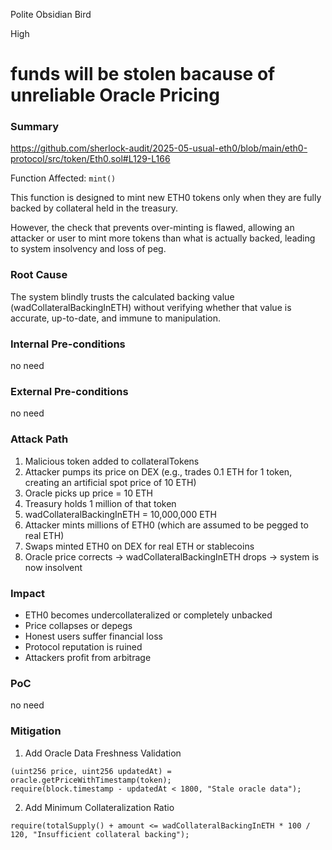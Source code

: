 Polite Obsidian Bird

High

# funds will be stolen bacause of unreliable Oracle Pricing

### Summary

https://github.com/sherlock-audit/2025-05-usual-eth0/blob/main/eth0-protocol/src/token/Eth0.sol#L129-L166

Function Affected: `mint()`

This function is designed to mint new ETH0 tokens only when they are fully backed by collateral held in the treasury.

However, the check that prevents over-minting is flawed, allowing an attacker or user to mint more tokens than what is actually backed, leading to system insolvency and loss of peg.

### Root Cause

The system blindly trusts the calculated backing value (wadCollateralBackingInETH) without verifying whether that value is accurate, up-to-date, and immune to manipulation.



### Internal Pre-conditions

no need

### External Pre-conditions

no need

### Attack Path

1. Malicious token added to collateralTokens
2. Attacker pumps its price on DEX (e.g., trades 0.1 ETH for 1 token, creating an artificial spot price of 10 ETH)
3. Oracle picks up price = 10 ETH
4. Treasury holds 1 million of that token
5. wadCollateralBackingInETH = 10,000,000 ETH
6. Attacker mints millions of ETH0 (which are assumed to be pegged to real ETH)
6. Swaps minted ETH0 on DEX for real ETH or stablecoins
6. Oracle price corrects → wadCollateralBackingInETH drops → system is now insolvent

### Impact

- ETH0 becomes undercollateralized or completely unbacked
- Price collapses or depegs
- Honest users suffer financial loss
- Protocol reputation is ruined
- Attackers profit from arbitrage

### PoC

no need

### Mitigation

1. Add Oracle Data Freshness Validation
```solidity
(uint256 price, uint256 updatedAt) = oracle.getPriceWithTimestamp(token);
require(block.timestamp - updatedAt < 1800, "Stale oracle data");
```
2. Add Minimum Collateralization Ratio
```solidity
require(totalSupply() + amount <= wadCollateralBackingInETH * 100 / 120, "Insufficient collateral backing");

```
